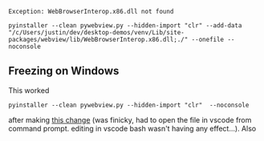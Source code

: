 ```
Exception: WebBrowserInterop.x86.dll not found
```

```
pyinstaller --clean pywebview.py --hidden-import "clr" --add-data "/c/Users/justin/dev/desktop-demos/venv/Lib/site-packages/webview/lib/WebBrowserInterop.x86.dll;./" --onefile --noconsole
```

## Freezing on Windows

This worked 

```
pyinstaller --clean pywebview.py --hidden-import "clr"  --noconsole
```

after making [this change](https://github.com/r0x0r/pywebview/issues/346#issuecomment-513567220) (was finicky, had to open the file in vscode from command prompt. editing in vscode bash wasn't having any effect...). Also 